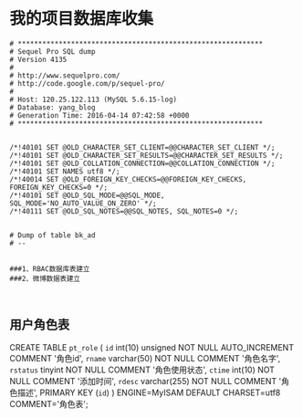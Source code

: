 # 我的项目数据库收集

```
# ************************************************************
# Sequel Pro SQL dump
# Version 4135
#
# http://www.sequelpro.com/
# http://code.google.com/p/sequel-pro/
#
# Host: 120.25.122.113 (MySQL 5.6.15-log)
# Database: yang_blog
# Generation Time: 2016-04-14 07:42:58 +0000
# ************************************************************


/*!40101 SET @OLD_CHARACTER_SET_CLIENT=@@CHARACTER_SET_CLIENT */;
/*!40101 SET @OLD_CHARACTER_SET_RESULTS=@@CHARACTER_SET_RESULTS */;
/*!40101 SET @OLD_COLLATION_CONNECTION=@@COLLATION_CONNECTION */;
/*!40101 SET NAMES utf8 */;
/*!40014 SET @OLD_FOREIGN_KEY_CHECKS=@@FOREIGN_KEY_CHECKS, FOREIGN_KEY_CHECKS=0 */;
/*!40101 SET @OLD_SQL_MODE=@@SQL_MODE, SQL_MODE='NO_AUTO_VALUE_ON_ZERO' */;
/*!40111 SET @OLD_SQL_NOTES=@@SQL_NOTES, SQL_NOTES=0 */;


# Dump of table bk_ad
# --


###1、RBAC数据库表建立
###2、微博数据表建立



```
## 用户角色表

CREATE TABLE `pt_role` (
  `id` int(10) unsigned NOT NULL AUTO_INCREMENT COMMENT '角色id',
  `rname` varchar(50) NOT NULL COMMENT '角色名字',
  `rstatus` tinyint NOT NULL COMMENT '角色使用状态',
  `ctime` int(10) NOT NULL COMMENT '添加时间',
  `rdesc` varchar(255) NOT NULL COMMENT '角色描述',
  PRIMARY KEY (`id`)
) ENGINE=MyISAM DEFAULT CHARSET=utf8 COMMENT='角色表';




